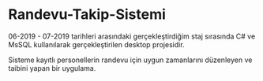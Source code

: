 # Randevu-Takip-Sistemi

06-2019 - 07-2019 tarihleri arasındaki gerçekleştirdiğim staj sırasında C# ve MsSQL kullanılarak gerçekleştirilen desktop projesidir.

Sisteme kayıtlı personellerin randevu için uygun zamanlarını düzenleyen ve taibini yapan bir uygulama.
